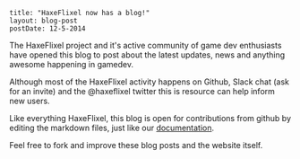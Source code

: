 ```
title: "HaxeFlixel now has a blog!"
layout: blog-post
postDate: 12-5-2014
```

The HaxeFlixel project and it's active community of game dev enthusiasts have opened this 
blog to post about the latest updates, news and anything awesome happening 
in gamedev.

Although most of the HaxeFlixel activity happens on Github, Slack chat (ask for an invite)
and the @haxeflixel twitter this is resource can help inform new users.

Like everything HaxeFlixel, this blog is open for contributions from github by editing the 
markdown files, just like our [documentation](https://github.com/HaxeFlixel/flixel-docs).

Feel free to fork and improve these blog posts and the website itself.